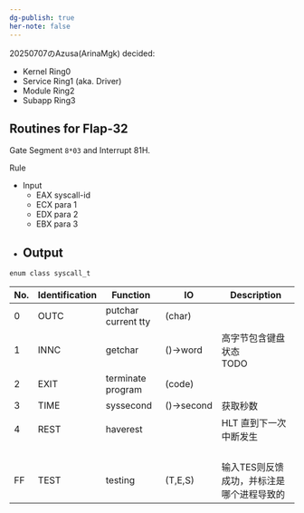 ```yaml
---
dg-publish: true
her-note: false
---
```


20250707のAzusa(ArinaMgk) decided:
- Kernel  Ring0
- Service Ring1 (aka. Driver)
- Module  Ring2
- Subapp  Ring3


## Routines for Flap-32

Gate Segment `8*03` and Interrupt 81H.

Rule
- Input
	- EAX syscall-id
	- ECX para 1
	- EDX para 2
	- EBX para 3
- Output
	- 

`enum class syscall_t`

| No. | Identification | Function            | IO        | Description            |
| --- | -------------- | ------------------- | --------- | ---------------------- |
| 0   | OUTC           | putchar current tty | (char)    |                        |
| 1   | INNC           | getchar             | ()→word   | 高字节包含键盘状态<br>TODO      |
| 2   | EXIT           | terminate program   | (code)    |                        |
| 3   | TIME           | syssecond           | ()→second | 获取秒数                   |
| 4   | REST           | haverest            |           | HLT 直到下一次中断发生          |
|     |                |                     |           |                        |
|     |                |                     |           |                        |
|     |                |                     |           |                        |
|     |                |                     |           |                        |
| FF  | TEST           | testing             | (T,E,S)   | 输入TES则反馈成功，并标注是哪个进程导致的 |




